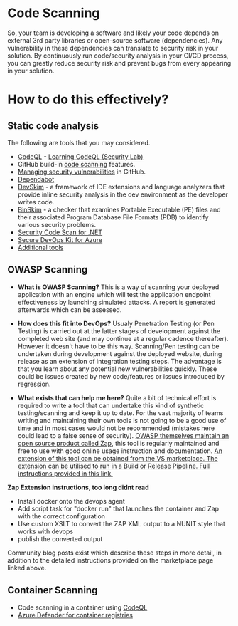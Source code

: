 # Code Scanning
So, your team is developing a software and likely your code depends on external 3rd party libraries or open-source software (dependencies). Any vulnerability in these dependencies can translate to security risk in your solution. By continuously run code/security analysis in your CI/CD process, you can greatly reduce security risk and prevent bugs from every appearing in your solution.


# How to do this effectively? 

## Static code analysis
The following are tools that you may considered.
* [CodeQL](https://help.semmle.com/codeql/about-codeql.html) - [Learning CodeQL (Security Lab)](https://help.semmle.com/QL/learn-ql/index.html)
* GitHub build-in [code scanning](https://docs.github.com/en/free-pro-team@latest/github/finding-security-vulnerabilities-and-errors-in-your-code/automatically-scanning-your-code-for-vulnerabilities-and-errors) features.
* [Managing security vulnerabilities](https://docs.github.com/en/free-pro-team@latest/github/managing-security-vulnerabilities) in GitHub.
* [Dependabot](https://github.com/dependabot/dependabot-core#dependabot)
* [DevSkim](https://github.com/Microsoft/DevSkim#devskim) - a framework of IDE extensions and language analyzers that provide inline security analysis in the dev environment as the developer writes code.
* [BinSkim](https://github.com/microsoft/binskim/blob/main/docs/UserGuide.md) - a checker that examines Portable Executable (PE) files and their associated Program Database File Formats (PDB) to identify various security problems.
* [Security Code Scan for .NET](https://security-code-scan.github.io/)
* [Secure DevOps Kit for Azure](https://github.com/azsk/DevOpsKit-docs)
* [Additional tools](https://www.microsoft.com/en-us/securityengineering/sdl/resources)

## OWASP Scanning

* **What is OWASP Scanning?**
This is a way of scanning your deployed application with an engine which will test the application endpoint effectiveness by launching simulated attacks. A report is generated afterwards which can be assessed. 

* **How does this fit into DevOps?**
Usualy Penetration Testing (or Pen Testing) is carried out at the latter stages of development against the completed web site (and may continue at a regular cadence thereafter). However it doesn't have to be this way. Scanning/Pen testing can be undertaken during development against the deployed website, during release as an extension of integration testing steps. The advantage is that you learn about any potential new vulnerabilities quickly. These could be issues created by new code/features or issues introduced by regression. 

* **What exists that can help me here?**
Quite a bit of technical effort is required to write a tool that can undertake this kind of synthetic testing/scanning and keep it up to date. For the vast majority of teams writing and maintaining their own tools is not going to be a good use of time and in most cases would not be recommended (mistakes here could lead to a false sense of security).
[OWASP themselves maintain an open source product called Zap](https://owasp.org/www-project-zap/), this tool is regularly maintained and free to use with good online usage instruction and documentation. [An extension of this tool can be obtained from the VS marketplace. The extension can be utilised to run in a Build or Release Pipeline. Full instructions provided in this link.](https://marketplace.visualstudio.com/items?itemName=CSE-DevOps.zap-scanner)

**Zap Extension instructions, too long didnt read**
  * Install docker onto the devops agent
  * Add script task for "docker run" that launches the container and Zap with the correct configuration
  * Use custom XSLT to convert the ZAP XML output to a NUNIT style that works with devops
  * publish the converted output

Community blog posts exist which describe these steps in more detail, in addition to the detailed instructions provided on the marketplace page linked above.

## Container Scanning
* Code scanning in a container using [CodeQL](https://docs.github.com/en/free-pro-team@latest/github/finding-security-vulnerabilities-and-errors-in-your-code/running-codeql-code-scanning-in-a-container)
* [Azure Defender for container registries](https://docs.microsoft.com/en-us/azure/security-center/defender-for-container-registries-introduction)


